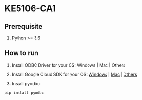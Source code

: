 # KE5106-CA1

## Prerequisite

1. Python >= 3.6

## How to run

1. Install ODBC Driver for your OS: [Windows](https://www.microsoft.com/en-us/sql-server/developer-get-started/python/windows/) | [Mac](https://www.microsoft.com/en-us/sql-server/developer-get-started/python/mac/) | [Others](https://docs.microsoft.com/en-us/sql/connect/python/python-driver-for-sql-server?view=sql-server-2017)

2. Install Google Cloud SDK for your OS: [Windows](https://cloud.google.com/sdk/docs/#windows) | [Mac](https://cloud.google.com/sdk/docs/#mac) | [Others](https://cloud.google.com/sdk/docs/)

3. Install pyodbc
```
pip install pyodbc
```